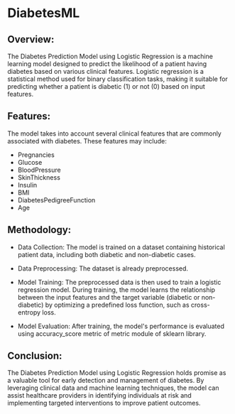 # DiabetesML

## Overview:
The Diabetes Prediction Model using Logistic Regression is a machine learning model designed to predict the likelihood of a patient having diabetes based on various clinical features. Logistic regression is a statistical method used for binary classification tasks, making it suitable for predicting whether a patient is diabetic (1) or not (0) based on input features.

## Features:
The model takes into account several clinical features that are commonly associated with diabetes. These features may include:
* Pregnancies
* Glucose
* BloodPressure
* SkinThickness
* Insulin
* BMI
* DiabetesPedigreeFunction
* Age

## Methodology:
* Data Collection: The model is trained on a dataset containing historical patient data, including both diabetic and non-diabetic cases.

* Data Preprocessing: The dataset is already preprocessed.

* Model Training: The preprocessed data is then used to train a logistic regression model. During training, the model learns the relationship between the input features and the target variable (diabetic or non-diabetic) by optimizing a predefined loss function, such as cross-entropy loss.

* Model Evaluation: After training, the model's performance is evaluated using accuracy_score metric of metric module of sklearn library.

## Conclusion:
The Diabetes Prediction Model using Logistic Regression holds promise as a valuable tool for early detection and management of diabetes. By leveraging clinical data and machine learning techniques, the model can assist healthcare providers in identifying individuals at risk and implementing targeted interventions to improve patient outcomes.
